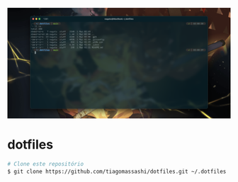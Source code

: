 ![cover](./images/cover.png)

# dotfiles

```bash
# Clone este repositório
$ git clone https://github.com/tiagomassashi/dotfiles.git ~/.dotfiles
```
